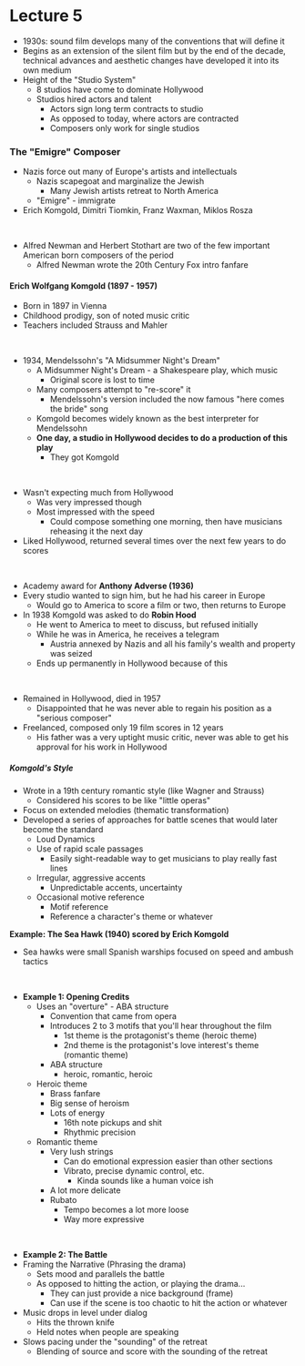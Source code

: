 # Lecture 5

* 1930s: sound film develops many of the conventions that will define it
* Begins as an extension of the silent film but by the end of the decade,
  technical advances and aesthetic changes have developed it into its own medium
* Height of the "Studio System"
    * 8 studios have come to dominate Hollywood
    * Studios hired actors and talent
        * Actors sign long term contracts to studio
        * As opposed to today, where actors are contracted
        * Composers only work for single studios

### The "Emigre" Composer
* Nazis force out many of Europe's artists and intellectuals
    * Nazis scapegoat and marginalize the Jewish
        * Many Jewish artists retreat to North America
    * "Emigre" - immigrate
* Erich Komgold, Dimitri Tiomkin, Franz Waxman, Miklos Rosza

<br>

* Alfred Newman and Herbert Stothart are two of the few important American
  born composers of the period
    * Alfred Newman wrote the 20th Century Fox intro fanfare

#### Erich Wolfgang Komgold (1897 - 1957)
* Born in 1897 in Vienna
* Childhood prodigy, son of noted music critic
* Teachers included Strauss and Mahler

<br>

* 1934, Mendelssohn's "A Midsummer Night's Dream"
    * A Midsummer Night's Dream - a Shakespeare play, which music
        * Original score is lost to time
    * Many composers attempt to "re-score" it
        * Mendelssohn's version included the now famous "here comes the bride" song
    * Komgold becomes widely known as the best interpreter for Mendelssohn
    * **One day, a studio in Hollywood decides to do a production of this play**
        * They got Komgold

<br>

* Wasn't expecting much from Hollywood
    * Was very impressed though
    * Most impressed with the speed
        * Could compose something one morning, then have musicians reheasing it the next day
* Liked Hollywood, returned several times over the next few years to do scores

<br>

* Academy award for **Anthony Adverse (1936)**
* Every studio wanted to sign him, but he had his career in Europe
    * Would go to America to score a film or two, then returns to Europe
* In 1938 Komgold was asked to do **Robin Hood**
    * He went to America to meet to discuss, but refused initially
    * While he was in America, he receives a telegram
        * Austria annexed by Nazis and all his family's wealth and property was seized
    * Ends up permanently in Hollywood because of this

<br>

* Remained in Hollywood, died in 1957
    * Disappointed that he was never able to regain his position as a "serious composer"
* Freelanced, composed only 19 film scores in 12 years
    * His father was a very uptight music critic, never was able to get his
      approval for his work in Hollywood

##### Komgold's Style
* Wrote in a 19th century romantic style (like Wagner and Strauss)
    * Considered his scores to be like "little operas"
* Focus on extended melodies (thematic transformation)
* Developed a series of approaches for battle scenes that would later become the standard
    * Loud Dynamics
    * Use of rapid scale passages
        * Easily sight-readable way to get musicians to play really fast lines
    * Irregular, aggressive accents
        * Unpredictable accents, uncertainty
    * Occasional motive reference
        * Motif reference
        * Reference a character's theme or whatever

**Example: The Sea Hawk (1940) scored by Erich Komgold**
* Sea hawks were small Spanish warships focused on speed and ambush tactics

<br>

* **Example 1: Opening Credits**
    * Uses an "overture" - ABA structure
        * Convention that came from opera
        * Introduces 2 to 3 motifs that you'll hear throughout the film
            * 1st theme is the protagonist's theme (heroic theme)
            * 2nd theme is the protagonist's love interest's theme (romantic theme)
        * ABA structure
            * heroic, romantic, heroic
    * Heroic theme
        * Brass fanfare
        * Big sense of heroism
        * Lots of energy
            * 16th note pickups and shit
            * Rhythmic precision
    * Romantic theme
        * Very lush strings
            * Can do emotional expression easier than other sections
            * Vibrato, precise dynamic control, etc.
                * Kinda sounds like a human voice ish
        * A lot more delicate
        * Rubato
            * Tempo becomes a lot more loose
            * Way more expressive

<br>

* **Example 2: The Battle**
* Framing the Narrative (Phrasing the drama)
    * Sets mood and parallels the battle
    * As opposed to hitting the action, or playing the drama...
        * They can just provide a nice background (frame)
        * Can use if the scene is too chaotic to hit the action or whatever
* Music drops in level under dialog
    * Hits the thrown knife
    * Held notes when people are speaking
* Slows pacing under the "sounding" of the retreat
    * Blending of source and score with the sounding of the retreat
